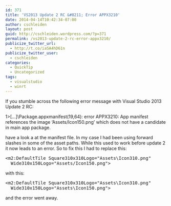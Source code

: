 ```yaml
---
id: 371
title: 'VS2013 Update 2 RC &#8211; Error APPX3210'
date: 2014-04-14T10:42:34-07:00
author: cschleiden
layout: post
guid: http://cschleiden.wordpress.com/?p=371
permalink: /vs2013-update-2-rc-error-appx3210/
publicize_twitter_url:
  - http://t.co/iaSA4hD61n
publicize_twitter_user:
  - cschleiden
categories:
  - QuickTip
  - Uncategorized
tags:
  - visualstudio
  - winrt
---
```

If you stumble across the following error message with Visual Studio 2013 Update 2 RC:

1>[…]\Package.appxmanifest(19,64): error APPX3210: App manifest references the image &#8216;Assets/Icon150.png&#8217; which does not have a candidate in main app package.

have a look a at the manifest file. In my case I had been using forward slashes in some of the asset paths. While this used to work before update 2 it now leads to an error. So to fix this I had to replace this:

<pre>&lt;m2:DefaultTile Square310x310Logo="Assets\Icon310.png" <br />  Wide310x150Logo="Assets/Icon150.png"&gt;</pre>

with this:

<pre>&lt;m2:DefaultTile Square310x310Logo="Assets\Icon310.png" <br />  Wide310x150Logo="Assets\Icon150.png"&gt;</pre>

and the error went away.